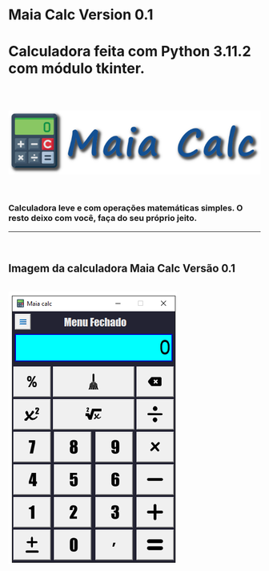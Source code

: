# Maia Calc Version 0.1
# Calculadora feita com Python 3.11.2 com módulo tkinter. 
<br><br>
<p align="left">
  <img src="Calculadora/imagens/Logo_Calculadora.png">
</p>
<br>

### Calculadora leve e com operações matemáticas simples. O resto deixo com você, faça do seu próprio jeito.

<hr>
<br>
<p align="center">
  
## Imagem da calculadora Maia Calc Versão 0.1

<br>
<img src="Calculadora/imagens/Calculadora_MaiaCalc.png">
</p>
